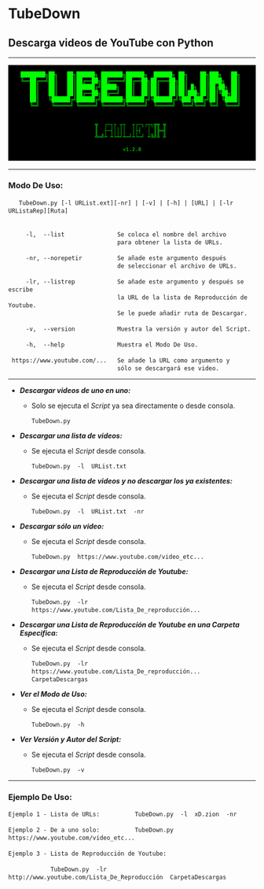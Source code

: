 # TubeDown
## Descarga videos de YouTube con Python

- - -

![Banner](Capturas/Banners.png "Banners")

- - -

### Modo De Uso:

       TubeDown.py [-l URList.ext][-nr] | [-v] | [-h] | [URL] | [-lr URListaRep][Ruta]


         -l,  --list               Se coloca el nombre del archivo
                                   para obtener la lista de URLs.

         -nr, --norepetir          Se añade este argumento después
                                   de seleccionar el archivo de URLs.

         -lr, --listrep            Se añade este argumento y después se escribe
                                   la URL de la lista de Reproducción de Youtube.
                                   Se le puede añadir ruta de Descargar.

         -v,  --version            Muestra la versión y autor del Script.

         -h,  --help               Muestra el Modo De Uso.

     https://www.youtube.com/...   Se añade la URL como argumento y
                                   sólo se descargará ese video.

- - -


 * ___Descargar videos de uno en uno:___
 
    - Solo se ejecuta el _Script_ ya sea directamente o desde consola.
        
        ```batch
        TubeDown.py
        ```
 * ___Descargar una lista de videos:___
 
    - Se ejecuta el _Script_ desde consola.
        
        ```batch
        TubeDown.py  -l  URList.txt
        ```
        
 * ___Descargar una lista de videos y no descargar los ya existentes:___
 
    - Se ejecuta el _Script_ desde consola.
        
        ```batch
        TubeDown.py  -l  URList.txt  -nr
        ```
        
 * ___Descargar sólo un video:___
 
    - Se ejecuta el _Script_ desde consola.
        
        ```batch
        TubeDown.py  https://www.youtube.com/video_etc...
        ```

        
 * ___Descargar una Lista de Reproducción de Youtube:___
 
    - Se ejecuta el _Script_ desde consola.
        
        ```batch
        TubeDown.py  -lr  https://www.youtube.com/Lista_De_reproducción...
        ```

                
 * ___Descargar una Lista de Reproducción de Youtube en una Carpeta Especifica:___
 
    - Se ejecuta el _Script_ desde consola.
        
        ```batch
        TubeDown.py  -lr  https://www.youtube.com/Lista_De_reproducción...  CarpetaDescargas
        ```


 * ___Ver el Modo de Uso:___
 
    - Se ejecuta el _Script_ desde consola.
        
        ```batch
        TubeDown.py  -h
        ```

        
 * ___Ver Versión y Autor del Script:___
 
    - Se ejecuta el _Script_ desde consola.
        
        ```batch
        TubeDown.py  -v
        ```

- - -

### Ejemplo De Uso:

```batch
Ejemplo 1 - Lista de URLs:          TubeDown.py  -l  xD.zion  -nr
                      
Ejemplo 2 - De a uno solo:          TubeDown.py  https://www.youtube.com/video_etc...

Ejemplo 3 - Lista de Reproducción de Youtube:

            TubeDown.py  -lr  http://www.youtube.com/Lista_De_Reproducción  CarpetaDescargas
```
